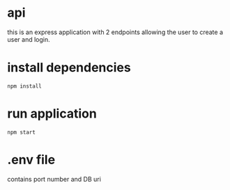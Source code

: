 # api
this is an express application with 2 endpoints allowing the user to create a user and login.

# install dependencies
`npm install`

# run application
`npm start`

# .env file
contains port number and DB uri
